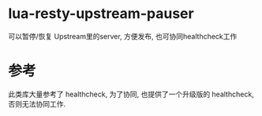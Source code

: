 # lua-resty-upstream-pauser
可以暂停/恢复 Upstream里的server, 方便发布, 也可协同healthcheck工作

# 参考
此类库大量参考了 healthcheck, 为了协同, 也提供了一个升级版的 healthcheck, 否则无法协同工作.

